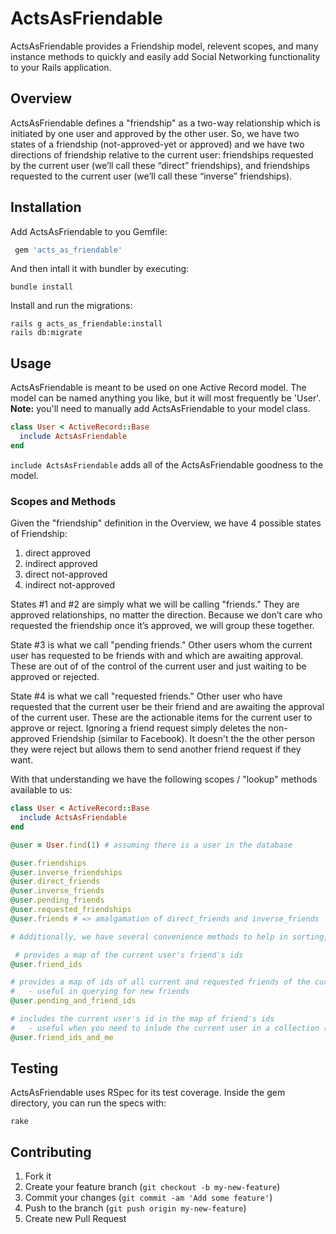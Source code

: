 # ActsAsFriendable

ActsAsFriendable provides a Friendship model, relevent scopes, and many instance methods to quickly and easily add Social Networking functionality to your Rails application.

## Overview

ActsAsFriendable defines a "friendship" as a two-way relationship which is initiated by one user and approved by the other user. So, we have two states of a friendship (not-approved-yet or approved) and we have two directions of friendship relative to the current user: friendships requested by the current user (we’ll call these “direct” friendships), and friendships requested to the current user (we’ll call these “inverse” friendships).

## Installation

Add ActsAsFriendable to you Gemfile:

```ruby
 gem 'acts_as_friendable'
```

And then intall it with bundler by executing:

```shell
bundle install
```

Install and run the migrations:

```shell
rails g acts_as_friendable:install
rails db:migrate
```

## Usage

ActsAsFriendable is meant to be used on one Active Record model. The model can be named anything you like, but it will most frequently be 'User'. **Note:** you'll need to manually add ActsAsFriendable to your model class.

```ruby
class User < ActiveRecord::Base
  include ActsAsFriendable
end
```

`include ActsAsFriendable` adds all of the ActsAsFriendable goodness to the model.

### Scopes and Methods

Given the "friendship" definition in the Overview, we have 4 possible states of Friendship:

1. direct approved
2. indirect approved
3. direct not-approved
4. indirect not-approved

States #1 and #2 are simply what we will be calling "friends." They are approved relationships, no matter the direction. Because we don’t care who requested the friendship once it’s approved, we will group these together.

State #3 is what we call "pending friends." Other users whom the current user has requested to be friends with and which are awaiting approval. These are out of of the control of the current user and just waiting to be approved or rejected.

State #4 is what we call "requested friends." Other user who have requested that the current user be their friend and are awaiting the approval of the current user. These are the actionable items for the current user to approve or reject. Ignoring a friend request simply deletes the non-approved Friendship (similar to Facebook). It doesn't the the other person they were reject but allows them to send another friend request if they want.

With that understanding we have the following scopes / "lookup" methods available to us:

```ruby
class User < ActiveRecord::Base
  include ActsAsFriendable
end

@user = User.find(1) # assuming there is a user in the database

@user.friendships
@user.inverse_friendships
@user.direct_friends
@user.inverse_friends
@user.pending_friends
@user.requested_friendships
@user.friends # => amalgamation of direct_friends and inverse_friends

# Additionally, we have several convenience methods to help in sorting, listing, finding, etc.

 # provides a map of the current user's friend's ids
@user.friend_ids

# provides a map of ids of all current and requested friends of the current user
#   - useful in querying for new friends
@user.pending_and_friend_ids

# includes the current user's id in the map of friend's ids
#   - useful when you need to inlude the current user in a collection (Activities, Comments, Leaderboards, etc.)
@user.friend_ids_and_me


```

## Testing

ActsAsFriendable uses RSpec for its test coverage. Inside the gem directory, you can run the specs with:

```shell
rake
```

## Contributing

1. Fork it
2. Create your feature branch (`git checkout -b my-new-feature`)
3. Commit your changes (`git commit -am 'Add some feature'`)
4. Push to the branch (`git push origin my-new-feature`)
5. Create new Pull Request
